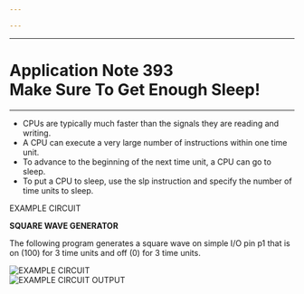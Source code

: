 ```yaml
---

---
```


----

# Application Note 393 <br>Make Sure To Get Enough Sleep!

----

- CPUs are typically much faster than the signals they are reading and writing.
- A CPU can execute a very large number of instructions within one time unit.
- To advance to the beginning of the next time unit, a CPU can go to sleep.
- To put a CPU to sleep, use the slp instruction and specify the number of time units to sleep.

<WideSubtitleBlock>EXAMPLE CIRCUIT</WideSubtitleBlock>

**SQUARE WAVE GENERATOR** 

The following program generates a square wave on simple I/O pin p1 that is on (100) for 3 time units
and off (0) for 3 time units.


<img src="/images/12.webp" alt="EXAMPLE CIRCUIT" >
<br>
<img src="/images/13.webp" alt="EXAMPLE CIRCUIT OUTPUT" >